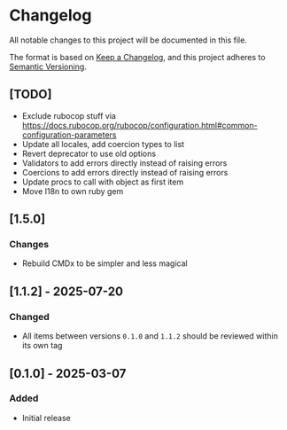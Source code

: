 # Changelog

All notable changes to this project will be documented in this file.

The format is based on [Keep a Changelog](https://keepachangelog.com/en/1.1.0/),
and this project adheres to [Semantic Versioning](https://semver.org/spec/v2.0.0.html).

## [TODO]

- Exclude rubocop  stuff via https://docs.rubocop.org/rubocop/configuration.html#common-configuration-parameters
- Update all locales, add coercion types to list
- Revert deprecator to use old options
- Validators to add errors directly instead of raising errors
- Coercions to add errors directly instead of raising errors
- Update procs to call with object as first item
- Move I18n to own ruby gem

## [1.5.0]

### Changes
- Rebuild CMDx to be simpler and less magical

## [1.1.2] - 2025-07-20

### Changed
- All items between versions `0.1.0` and `1.1.2` should be reviewed within its own tag

## [0.1.0] - 2025-03-07

### Added
- Initial release
